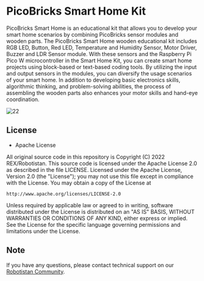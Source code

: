 # PicoBricks Smart Home Kit

PicoBricks Smart Home is an educational kit that allows you to develop your smart home scenarios by combining PicoBricks sensor modules and wooden parts. The PicoBricks Smart Home wooden educational kit includes RGB LED, Button, Red LED, Temperature and Humidity Sensor, Motor Driver, Buzzer  and LDR Sensor module.
With these sensors and the Raspberry Pi Pico W microcontroller in the Smart Home Kit, you can create smart home projects using block-based or text-based coding tools. By utilizing the input and output sensors in the modules, you can diversify the usage scenarios of your smart home.
In addition to developing basic electronics skills, algorithmic thinking, and problem-solving abilities, the process of assembling the wooden parts also enhances your motor skills and hand-eye coordination.

![22](https://github.com/user-attachments/assets/78fb8ee0-afd1-454a-9105-c3b90346c9e8)

## License

* Apache License

All original source code in this repository is Copyright (C) 2022 REX/Robotistan. This source code is licensed under the Apache License 2.0 as described in the file LICENSE.
Licensed under the Apache License, Version 2.0 (the "License");
you may not use this file except in compliance with the License.
You may obtain a copy of the License at

    http://www.apache.org/licenses/LICENSE-2.0

 Unless required by applicable law or agreed to in writing, software
 distributed under the License is distributed on an "AS IS" BASIS,
 WITHOUT WARRANTIES OR CONDITIONS OF ANY KIND, either express or implied.
 See the License for the specific language governing permissions and
 limitations under the License.

## Note
If you have any questions, please contact technical support on our [Robotistan Community](https://community.robotistan.com/).
